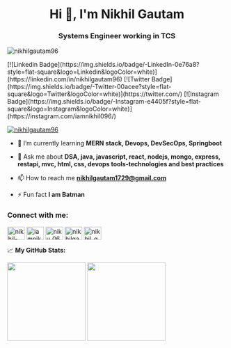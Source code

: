<h1 align="center">Hi 👋, I'm Nikhil Gautam</h1>
<h3 align="center">Systems Engineer working in TCS</h3>

<p align="left"> <img src="https://komarev.com/ghpvc/?username=nikhilgautam96&label=Profile%20views&color=0e75b6&style=flat" alt="nikhilgautam96" /> </p>
[![Linkedin Badge](https://img.shields.io/badge/-LinkedIn-0e76a8?style=flat-square&logo=Linkedin&logoColor=white)](https://linkedin.com/in/nikhilgautam96)
[![Twitter Badge](https://img.shields.io/badge/-Twitter-00acee?style=flat-square&logo=Twitter&logoColor=white)](https://twitter.com/)
[![Instagram Badge](https://img.shields.io/badge/-Instagram-e4405f?style=flat-square&logo=Instagram&logoColor=white)](https://instagram.com/iamnikhil096/)
<p align="left"> <a href="https://github.com/ryo-ma/github-profile-trophy"><img src="https://github-profile-trophy.vercel.app/?username=nikhilgautam96" alt="nikhilgautam96" /></a> </p>

- 🌱 I’m currently learning **MERN stack, Devops, DevSecOps, Springboot**

- 💬 Ask me about **DSA, java, javascript, react, nodejs, mongo, express, restapi, mvc, html, css, devops tools-technologies and best practices**

- 📫 How to reach me **nikhilgautam1729@gmail.com**

- ⚡ Fun fact **I am Batman**

<h3 align="left">Connect with me:</h3>
<p align="left">
<a href="https://linkedin.com/in/nikhil-gautam-b334b617a" target="blank"><img align="center" src="https://raw.githubusercontent.com/rahuldkjain/github-profile-readme-generator/master/src/images/icons/Social/linked-in-alt.svg" alt="nikhil-gautam-b334b617a" height="30" width="40" /></a>
<a href="https://instagram.com/iamnikhil096" target="blank"><img align="center" src="https://raw.githubusercontent.com/rahuldkjain/github-profile-readme-generator/master/src/images/icons/Social/instagram.svg" alt="iamnikhil096" height="30" width="40" /></a>
<a href="https://www.codechef.com/users/niku_0609" target="blank"><img align="center" src="https://cdn.jsdelivr.net/npm/simple-icons@3.1.0/icons/codechef.svg" alt="niku_0609" height="30" width="40" /></a>
<a href="https://www.hackerrank.com/nikhilgautam1729" target="blank"><img align="center" src="https://raw.githubusercontent.com/rahuldkjain/github-profile-readme-generator/master/src/images/icons/Social/hackerrank.svg" alt="nikhilgautam1729" height="30" width="40" /></a>
<a href="https://auth.geeksforgeeks.org/user/nikhil_gautam/practice" target="blank"><img align="center" src="https://raw.githubusercontent.com/rahuldkjain/github-profile-readme-generator/master/src/images/icons/Social/geeks-for-geeks.svg" alt="nikhil_gautam/practice" height="30" width="40" /></a>
</p>

📈 **My GitHub Stats:**

<p>
  <img height="180em" src="https://github-readme-stats.vercel.app/api?username=Gapur&show_icons=true&hide_border=true&&count_private=true&include_all_commits=true" />
  <img height="180em" src="https://github-readme-stats.vercel.app/api/top-langs/?username=Gapur&exclude_repo=KNN-Image-Classification&show_icons=true&hide_border=true&layout=compact&langs_count=8"/>
</p>
